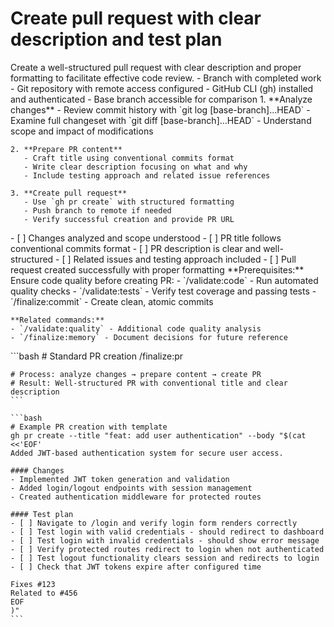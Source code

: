 # Create pull request with clear description and test plan

<instructions>
  <context>
    Create a well-structured pull request with clear description and proper formatting to facilitate effective code review.
  </context>

  <requirements>
    - Branch with completed work
    - Git repository with remote access configured
    - GitHub CLI (gh) installed and authenticated
    - Base branch accessible for comparison
  </requirements>

  <execution>
    1. **Analyze changes**
       - Review commit history with `git log [base-branch]...HEAD`
       - Examine full changeset with `git diff [base-branch]...HEAD`
       - Understand scope and impact of modifications

    2. **Prepare PR content**
       - Craft title using conventional commits format
       - Write clear description focusing on what and why
       - Include testing approach and related issue references

    3. **Create pull request**
       - Use `gh pr create` with structured formatting
       - Push branch to remote if needed
       - Verify successful creation and provide PR URL
  </execution>

  <validation>
    - [ ] Changes analyzed and scope understood
    - [ ] PR title follows conventional commits format
    - [ ] PR description is clear and well-structured
    - [ ] Related issues and testing approach included
    - [ ] Pull request created successfully with proper formatting
  </validation>

  <workflow>
    **Prerequisites:** Ensure code quality before creating PR:
    - `/validate:code` - Run automated quality checks
    - `/validate:tests` - Verify test coverage and passing tests
    - `/finalize:commit` - Create clean, atomic commits

    **Related commands:**
    - `/validate:quality` - Additional code quality analysis
    - `/finalize:memory` - Document decisions for future reference
  </workflow>

  <examples>
    ```bash
    # Standard PR creation
    /finalize:pr

    # Process: analyze changes → prepare content → create PR
    # Result: Well-structured PR with conventional title and clear description
    ```

    ```bash
    # Example PR creation with template
    gh pr create --title "feat: add user authentication" --body "$(cat <<'EOF'
    Added JWT-based authentication system for secure user access.

    #### Changes
    - Implemented JWT token generation and validation
    - Added login/logout endpoints with session management
    - Created authentication middleware for protected routes

    #### Test plan
    - [ ] Navigate to /login and verify login form renders correctly
    - [ ] Test login with valid credentials - should redirect to dashboard
    - [ ] Test login with invalid credentials - should show error message
    - [ ] Verify protected routes redirect to login when not authenticated
    - [ ] Test logout functionality clears session and redirects to login
    - [ ] Check that JWT tokens expire after configured time

    Fixes #123
    Related to #456
    EOF
    )"
    ```

  </examples>
</instructions>
